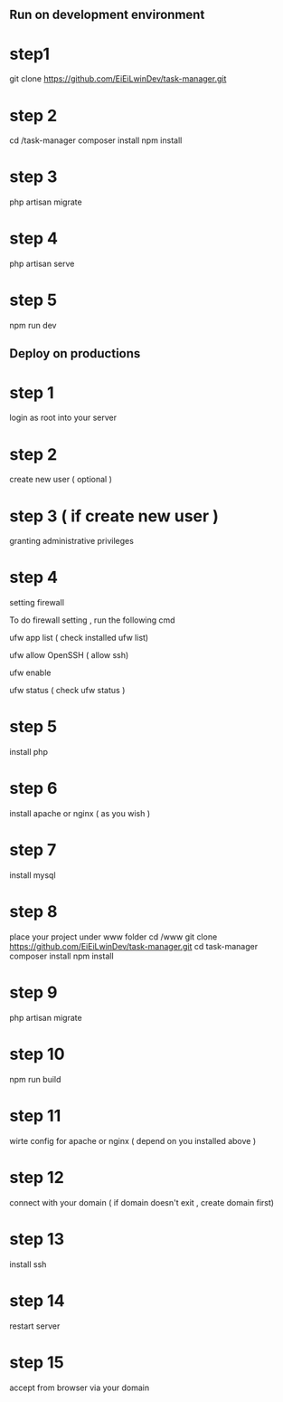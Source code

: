 Run on development environment
--------------------------------
# step1
git clone https://github.com/EiEiLwinDev/task-manager.git

# step 2
cd /task-manager
composer install
npm install

# step 3
<!-- copy .env.example to .env
change your db name and password in .env file -->
php artisan migrate

# step 4
php artisan serve

# step 5
npm run dev

Deploy on productions
------------------------
# step 1
login as root into your server

# step 2
create new user ( optional )

# step 3 ( if create new user )
granting administrative privileges

# step 4 
setting firewall 

To do firewall setting , run the following cmd

ufw app list ( check installed ufw list)

ufw allow OpenSSH ( allow ssh)

ufw enable 

ufw status ( check ufw status )

# step 5
install php

# step 6
install apache or nginx ( as you wish )

# step 7 
install mysql

# step 8
place your project under www folder
cd /www
git clone https://github.com/EiEiLwinDev/task-manager.git
cd task-manager
composer install
npm install

# step 9
<!-- copy .env.example to .env
change your db name and password in .env file -->
php artisan migrate

# step 10
npm run build

# step 11
wirte config for apache or nginx ( depend on you installed above )

# step 12
connect with your domain ( if domain doesn't exit , create domain first) 

# step 13
install ssh

# step 14
restart server

# step 15
accept from browser via your domain


